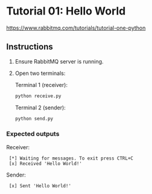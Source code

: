 # Tutorial 01: Hello World

<https://www.rabbitmq.com/tutorials/tutorial-one-python>

## Instructions

1. Ensure RabbitMQ server is running.

2. Open two terminals:

   Terminal 1 (receiver):

   ```bash
   python receive.py
   ```

   Terminal 2 (sender):

   ```bash
   python send.py
   ```

### Expected outputs

Receiver:

```text
 [*] Waiting for messages. To exit press CTRL+C
 [x] Received 'Hello World!'
```

Sender:

```text
 [x] Sent 'Hello World!'
```
